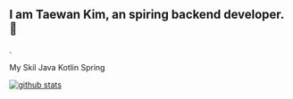 ## I am Taewan Kim, an spiring backend developer.👋
.
<!--
**programofktw/programofktw** is a ✨ _special_ ✨ repository because its `README.md` (this file) appears on your GitHub profile.

Here are some ideas to get you started:

- 🔭 I’m currently working on ...
- 🌱 I’m currently learning ...
- 👯 I’m looking to collaborate on ...
- 🤔 I’m looking for help with ...
- 💬 Ask me about ...
- 📫 How to reach me: ...
- 😄 Pronouns: ...
- ⚡ Fun fact: ...
-->

My Skil
Java Kotlin Spring

[![github stats](https://github-readme-stats.vercel.app/api?username=programofktw&title_color=F2F2F2&&theme=radical)](https://github.com/anuraghazra/github-readme-stats)

